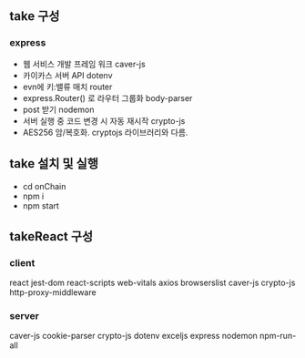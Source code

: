 ## take 구성  
  
### express
- 웹 서비스 개발 프레임 워크
caver-js
- 카이카스 서버 API
dotenv
- evn에 키:밸류 매치
router
- express.Router() 로 라우터 그룹화
body-parser
- post 받기
nodemon
- 서버 실행 중 코드 변경 시 자동 재시작
crypto-js
- AES256 암/복호화. cryptojs 라이브러리와 다름.
  
## take 설치 및 실행
- cd onChain
- npm i
- npm start

## takeReact 구성

### client
react
jest-dom
react-scripts
web-vitals
axios
browserslist
caver-js
crypto-js
http-proxy-middleware

### server
caver-js
cookie-parser
crypto-js
dotenv
exceljs
express
nodemon
npm-run-all

